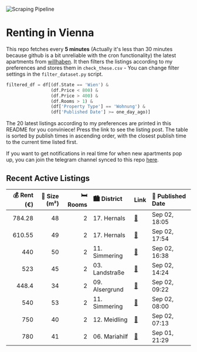 ![Scraping Pipeline](https://github.com/AthomsG/renting-in-vienna/actions/workflows/run_pipeline.yml/badge.svg)


# Renting in Vienna

This repo fetches every **5 minutes** (Actually it's less than 30 minutes because github is a bit unreliable with the cron functionality) the latest apartments from [willhaben](https://www.willhaben.at/).
It then filters the listings according to my preferences and stores them in `check_these.csv` - You can change filter settings in the `filter_dataset.py` script.

```python
filtered_df = df[(df.State == 'Wien') & 
                 (df.Price < 800) &
                 (df.Price > 400) &
                 (df.Rooms > 1) &
                 (df['Property Type'] == 'Wohnung') &
                 (df['Published Date'] >= one_day_ago)]
```

The 20 latest listings according to my preferences are printed in this README for you conviniece! Press the link to see the listing post.
The table is sorted by publish times in ascending order, with the closest publish time to the current time listed first.

If you want to get notifications in real time for when new apartments pop up, you can join the telegram channel synced to this repo [here](https://t.me/+1HPAYOf5BSsyNTlk).

## Recent Active Listings

|   💰 Rent (€) |   📏 Size (m²) |   🛏️ Rooms | 🏙️ District    | Link                                                                                                                                                                                                               | 📅 Published Date   |
|-------------:|--------------:|-----------:|:---------------|:-------------------------------------------------------------------------------------------------------------------------------------------------------------------------------------------------------------------|:-------------------|
|       784.28 |            48 |          2 | 17. Hernals    | [🔗](https://www.willhaben.at/iad/immobilien/d/mietwohnungen/wien/wien-1170-hernals/h%C3%BCbsche-2-zimmer-wohnung---n%C3%A4he-elterleinplatz---4.-stock-mit-lift-2138428445/)                                       | Sep 02, 18:05      |
|       610.55 |            49 |          2 | 17. Hernals    | [🔗](https://www.willhaben.at/iad/immobilien/d/mietwohnungen/wien/wien-1170-hernals/unbefristete-&-provisionsfreie-2-zimmer-wohnung-mit-lift-n%C3%A4he-u6-%22alser-strasse%22---1170-wien-zu-mieten%21-1412700686/) | Sep 02, 17:54      |
|       440    |            50 |          2 | 11. Simmering  | [🔗](https://www.willhaben.at/iad/immobilien/d/mietwohnungen/wien/wien-1110-simmering/wohnung-mit-vormerkschein-zu-vergeben---direktvergabe-ab-september-1271186979/)                                               | Sep 02, 16:38      |
|       523    |            45 |          2 | 03. Landstraße | [🔗](https://www.willhaben.at/iad/immobilien/d/mietwohnungen/wien/wien-1030-landstra%C3%9Fe/gemeindewohnung-in-1030-wien-1296450408/)                                                                               | Sep 02, 14:24      |
|       448.4  |            34 |          2 | 09. Alsergrund | [🔗](https://www.willhaben.at/iad/immobilien/d/mietwohnungen/wien/wien-1090-alsergrund/2-zimmer-wohnung-n%C3%A4he-meduni-wien-und-alserstra%C3%9Fe-1533646525/)                                                     | Sep 02, 09:22      |
|       540    |            53 |          2 | 11. Simmering  | [🔗](https://www.willhaben.at/iad/immobilien/d/mietwohnungen/wien/wien-1110-simmering/gemeindebauwohnung-direktvergabe-1262159336/)                                                                                 | Sep 02, 08:00      |
|       750    |            40 |          2 | 12. Meidling   | [🔗](https://www.willhaben.at/iad/immobilien/d/mietwohnungen/wien/wien-1120-meidling/nachmieter-gesucht-1064175405/)                                                                                                | Sep 02, 07:13      |
|       780    |            41 |          2 | 06. Mariahilf  | [🔗](https://www.willhaben.at/iad/immobilien/d/mietwohnungen/wien/wien-1060-mariahilf/2-zimmer-%7C-toplage-%7C-apollokino-n%C3%A4he-1497398593/)                                                                    | Sep 01, 21:29      |
